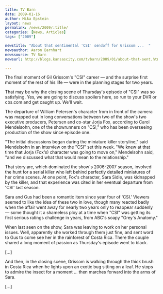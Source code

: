 ```yaml
---
title: TV Barn
date: 2009-01-16
author: Mika Epstein
layout: news
permalink: /news/2009/:title/
categories: [News, Articles]
tags: ["2009"]

newstitle: "About that sentimental 'CSI' sendoff for Grissom ...  "
newsauthor: Aaron Barnhart  
newssource: TV Barn  
newsurl: http://blogs.kansascity.com/tvbarn/2009/01/about-that-sent.html  

---
```


The final moment of Gil Grissom's "CSI" career &#8212; and the surprise first moment of the rest of his life &#8212; were in the planning stages for two years.

That may be why the closing scene of Thursday's episode of "CSI" was so satisfying. Yes, we are going to discuss spoilers here, so run to your DVR or cbs.com and get caught up. We'll wait.

The departure of William Petersen's character from in front of the camera was mapped out in long conversations between two of the show's two executive producers, Petersen and co-star Jorja Fox, according to Carol Mendelsohn, one of the showrunners on "CSI," who has been overseeing production of the show since episode one.

"The initial discussions began during the miniature killer storyline," said Mendelsohn in an interview on the "CSI" set this week. "We knew at that time that Jorja (Fox's) character was going to move on," Mendelsohn said, "and we discussed what that would mean to the relationship."

That story arc, which dominated the show's 2006-2007 season, involved the hunt for a serial killer who left behind perfectly detailed miniatures of her crime scenes. At one point, Fox's character, Sara Sidle, was kidnapped by the killer, and that experience was cited in her eventual departure from 'CSI' last season.

Sara and Gus had been a romantic item since year four of 'CSI.' Viewers seemed to like the idea of these two in love, though many reacted badly when the affair went away for nearly two years only to reappear suddenly &#8212; some thought it a shameless ploy at a time when "CSI" was getting its first serious ratings challenge in years, from ABC's soapy "Grey's Anatomy."

When last seen on the show, Sara was leaving to work on her personal issues. Well, apparently she worked through them just fine, and sent word to Gus to come see her in the rainforest of Costa Rica. There the couple shared a long moment of passion as Thursday's episode went to black.

[...]

And then, in the closing scene, Grissom is walking through the thick brush in Costa Rica when he lights upon an exotic bug sitting on a leaf. He stops to admire the insect for a moment ... then marches forward into the arms of Sara.

[...]  
